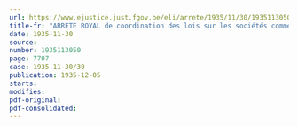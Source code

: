 ```yaml
---
url: https://www.ejustice.just.fgov.be/eli/arrete/1935/11/30/1935113050/justel
title-fr: "ARRETE ROYAL de coordination des lois sur les sociétés commerciales"
date: 1935-11-30
source:
number: 1935113050
page: 7707
case: 1935-11-30/30
publication: 1935-12-05
starts:
modifies:
pdf-original:
pdf-consolidated:
---
```



